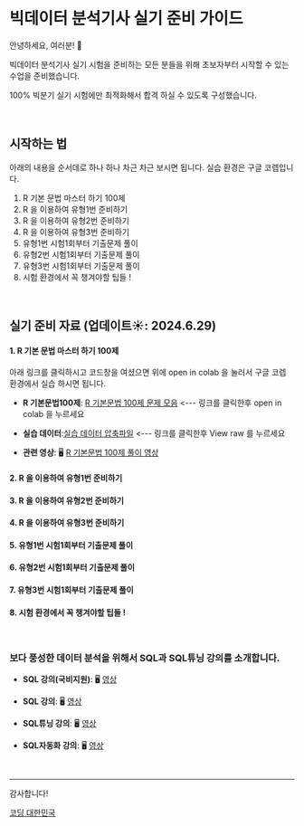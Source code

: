# 빅데이터 분석기사 실기 준비 가이드

안녕하세요, 여러분! 🌟

빅데이터 분석기사 실기 시험을 준비하는 모든 분들을 위해 초보자부터 시작할 수 있는 수업을 준비했습니다.

100% 빅분기 실기 시험에만 최적화해서 합격 하실 수 있도록 구성했습니다.

&nbsp;

## 시작하는 법

아래의 내용을 순서데로 하나 하나 차근 차근 보시면 됩니다.
실습 환경은 구글 코렙입니다. 

 1. R 기본 문법 마스터 하기 100제
 2. R 을 이용하여 유형1번 준비하기 
 3. R 을 이용하여 유형2번 준비하기
 4. R 을 이용하여 유형3번 준비하기
 5. 유형1번 시험1회부터 기출문제 풀이
 6. 유형2번 시험1회부터 기출문제 풀이
 7. 유형3번 시험1회부터 기출문제 풀이
 8. 시험 환경에서 꼭 챙겨야할 팁들 !


&nbsp;

## 실기 준비 자료 (업데이트☀️: 2024.6.29)

#### 1. R 기본 문법 마스터 하기 100제

아래 링크를 클릭하시고 코드창을 여셨으면 위에 open in colab 을 눌러서 구글 코렙 환경에서 실습 하시면 됩니다.

- **R 기본문법100제**: [R 기본문법 100제 문제 모음](https://github.com/oracleyu01/r_for_bigbungi/blob/main/R_%EA%B8%B0%EB%B3%B8_%EB%AC%B8%EB%B2%95_%EB%A7%88%EC%8A%A4%ED%84%B0_%ED%95%98%EA%B8%B0_100%EC%A0%9C.ipynb) <--- 링크를 클릭한후 open in colab 을 누르세요

- **실습 데이터**:[실습 데이터 압축파일](https://github.com/oracleyu01/r_for_bigbungi/blob/main/R%EA%B8%B0%EB%B3%B8%EA%B8%B0100%EC%A0%9C%20%EC%8B%A4%EC%8A%B5%ED%8C%8C%EC%9D%BC.Egg) <--- 링크를 클릭한후 View raw 를 누르세요

- **관련 영상**: 🖥️ [R 기본문법 100제 풀이 영상]()

 #### 2. R 을 이용하여 유형1번 준비하기 
 #### 3. R 을 이용하여 유형2번 준비하기
 #### 4. R 을 이용하여 유형3번 준비하기
 #### 5. 유형1번 시험1회부터 기출문제 풀이
 #### 6. 유형2번 시험1회부터 기출문제 풀이
 #### 7. 유형3번 시험1회부터 기출문제 풀이
 #### 8. 시험 환경에서 꼭 챙겨야할 팁들 !

&nbsp;




### 보다 풍성한 데이터 분석을 위해서 SQL과 SQL튜닝 강의를 소개합니다.


- **SQL 강의(국비지원)**:  🖥️ [영상](https://www.e-itwill.com/course/course_view.jsp?id=121&ch=course&cid=&s_style=gallery&scid=&s_field=&s_keyword=)  

- **SQL 강의**:  🖥️ [영상](https://easyupclass.e-itwill.com/course/course_view.jsp?id=22&cid=123&ch=course)  

- **SQL튜닝 강의**:  🖥️ [영상](https://easyupclass.e-itwill.com/course/course_view.jsp?id=69&cid=155)

- **SQL자동화 강의**:  🖥️ [영상](https://easyupclass.e-itwill.com/course/course_view.jsp?id=447&cid=28)  

&nbsp;


---

감사합니다!

[코딩 대한민국](https://codingkorea.example.com)
